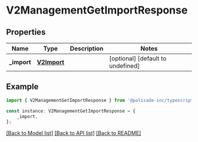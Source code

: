 # V2ManagementGetImportResponse


## Properties

Name | Type | Description | Notes
------------ | ------------- | ------------- | -------------
**_import** | [**V2Import**](V2Import.md) |  | [optional] [default to undefined]

## Example

```typescript
import { V2ManagementGetImportResponse } from '@palisade-inc/typescript-sdk';

const instance: V2ManagementGetImportResponse = {
    _import,
};
```

[[Back to Model list]](../README.md#documentation-for-models) [[Back to API list]](../README.md#documentation-for-api-endpoints) [[Back to README]](../README.md)
